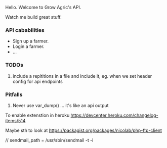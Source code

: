 Hello. Welcome to Grow Agric's API.

Watch me build great stuff.

### API cababilities
* Sign up a farmer.
* Login a farmer.
* ...


### TODOs

1. include a repititions in a file and include it, eg. when we set header config for api endpoints

### Pitfalls
1. Never use var_dump() ... it's like an api output

To enable extenstion in heroku https://devcenter.heroku.com/changelog-items/514

Maybe sth to look at https://packagist.org/packages/nicolab/php-ftp-client


// 
sendmail_path = /usr/sbin/sendmail -t -i